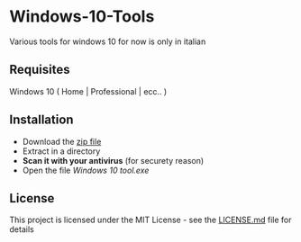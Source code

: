 # Windows-10-Tools
Various tools for windows 10 for now is only in italian

## Requisites
Windows 10 ( Home | Professional | ecc.. )

## Installation
- Download the [zip file](compiled)
- Extract in a directory
- **Scan it with your antivirus** (for securety reason)
- Open the file *Windows 10 tool.exe*

## License

This project is licensed under the MIT License - see the [LICENSE.md](LICENSE.md) file for details
